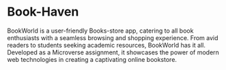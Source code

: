 # Book-Haven
BookWorld is a user-friendly Books-store app, catering to all book enthusiasts with a seamless browsing and shopping experience. From avid readers to students seeking academic resources, BookWorld has it all. Developed as a Microverse assignment, it showcases the power of modern web technologies in creating a captivating online bookstore.
